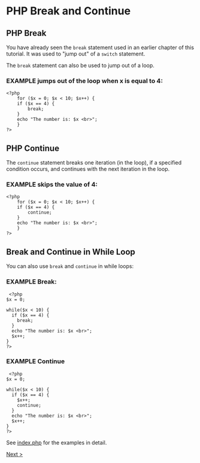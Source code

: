 # PHP Break and Continue
## PHP Break

You have already seen the ```break``` statement used in an earlier chapter of this tutorial. It was used to "jump out" of a ```switch``` statement.

The ```break``` statement can also be used to jump out of a loop.

### EXAMPLE jumps out of the loop when x is equal to 4:

```
<?php
    for ($x = 0; $x < 10; $x++) {
    if ($x == 4) {
        break;
    }
    echo "The number is: $x <br>";
    }
?> 
```

## PHP Continue

The ```continue``` statement breaks one iteration (in the loop), if a specified condition occurs, and continues with the next iteration in the loop.

### EXAMPLE skips the value of 4:

```
<?php
    for ($x = 0; $x < 10; $x++) {
    if ($x == 4) {
        continue;
    }
    echo "The number is: $x <br>";
    }
?> 
```

## Break and Continue in While Loop

You can also use ```break``` and ```continue``` in while loops:

### EXAMPLE Break:

```
 <?php
$x = 0;

while($x < 10) {
  if ($x == 4) {
    break;
  }
  echo "The number is: $x <br>";
  $x++;
}
?> 
```

### EXAMPLE Continue

```
 <?php
$x = 0;

while($x < 10) {
  if ($x == 4) {
    $x++;
    continue;
  }
  echo "The number is: $x <br>";
  $x++;
}
?> 
```

See [index.php](index.php) for the examples in detail.

[Next >](../../15.%20Functions/README.md)